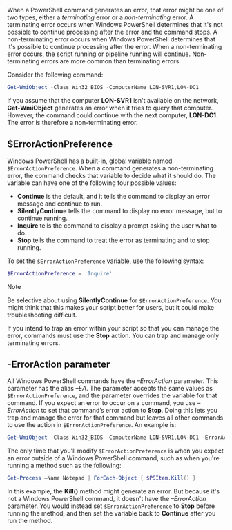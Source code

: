 When a PowerShell command generates an error, that error might be one of two types, either a *terminating* error or a *non-terminating* error. A terminating error occurs when Windows PowerShell determines that it's not possible to continue processing after the error and the command stops. A non-terminating error occurs when Windows PowerShell determines that it's possible to continue processing after the error. When a non-terminating error occurs, the script running or pipeline running will continue. Non-terminating errors are more common than terminating errors.

Consider the following command:

```powershell
Get-WmiObject -Class Win32_BIOS -ComputerName LON-SVR1,LON-DC1
```

If you assume that the computer **LON-SVR1** isn't available on the network, **Get-WmiObject** generates an error when it tries to query that computer. However, the command could continue with the next computer, **LON-DC1**. The error is therefore a non-terminating error.

## $ErrorActionPreference

Windows PowerShell has a built-in, global variable named `$ErrorActionPreference`. When a command generates a non-terminating error, the command checks that variable to decide what it should do. The variable can have one of the following four possible values:

- **Continue** is the default, and it tells the command to display an error message and continue to run.
- **SilentlyContinue** tells the command to display no error message, but to continue running.
- **Inquire** tells the command to display a prompt asking the user what to do.
- **Stop** tells the command to treat the error as terminating and to stop running.

To set the `$ErrorActionPreference` variable, use the following syntax:

```powershell
$ErrorActionPreference = 'Inquire'
```

> [!NOTE]
> Be selective about using **SilentlyContinue** for `$ErrorActionPreference`. You might think that this makes your script better for users, but it could make troubleshooting difficult.

If you intend to trap an error within your script so that you can manage the error, commands must use the **Stop** action. You can trap and manage only terminating errors.

## -ErrorAction parameter

All Windows PowerShell commands have the *–ErrorAction* parameter. This parameter has the alias *–EA*. The parameter accepts the same values as `$ErrorActionPreference`, and the parameter overrides the variable for that command. If you expect an error to occur on a command, you use *–ErrorAction* to set that command’s error action to **Stop**. Doing this lets you trap and manage the error for that command but leaves all other commands to use the action in `$ErrorActionPreference`. An example is:

```powershell
Get-WmiObject -Class Win32_BIOS -ComputerName LON-SVR1,LON-DC1 -ErrorAction Stop
```

The only time that you'll modify `$ErrorActionPreference` is when you expect an error outside of a Windows PowerShell command, such as when you're running a method such as the following:

```powershell
Get-Process –Name Notepad | ForEach-Object { $PSItem.Kill() }
```

In this example, the **Kill()** method might generate an error. But because it's not a Windows PowerShell command, it doesn't have the *–ErrorAction* parameter. You would instead set `$ErrorActionPreference` to **Stop** before running the method, and then set the variable back to **Continue** after you run the method.


